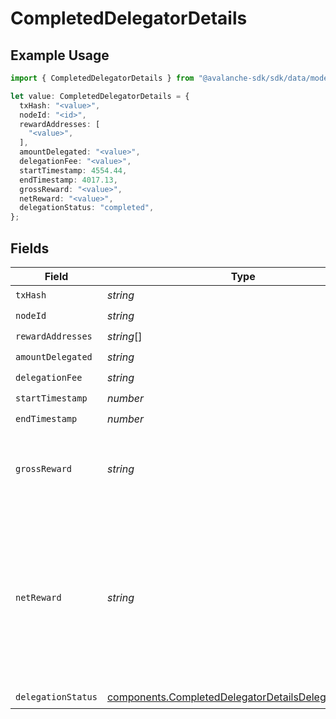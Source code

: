 # CompletedDelegatorDetails

## Example Usage

```typescript
import { CompletedDelegatorDetails } from "@avalanche-sdk/sdk/data/models/components";

let value: CompletedDelegatorDetails = {
  txHash: "<value>",
  nodeId: "<id>",
  rewardAddresses: [
    "<value>",
  ],
  amountDelegated: "<value>",
  delegationFee: "<value>",
  startTimestamp: 4554.44,
  endTimestamp: 4017.13,
  grossReward: "<value>",
  netReward: "<value>",
  delegationStatus: "completed",
};
```

## Fields

| Field                                                                                                                        | Type                                                                                                                         | Required                                                                                                                     | Description                                                                                                                  |
| ---------------------------------------------------------------------------------------------------------------------------- | ---------------------------------------------------------------------------------------------------------------------------- | ---------------------------------------------------------------------------------------------------------------------------- | ---------------------------------------------------------------------------------------------------------------------------- |
| `txHash`                                                                                                                     | *string*                                                                                                                     | :heavy_check_mark:                                                                                                           | N/A                                                                                                                          |
| `nodeId`                                                                                                                     | *string*                                                                                                                     | :heavy_check_mark:                                                                                                           | N/A                                                                                                                          |
| `rewardAddresses`                                                                                                            | *string*[]                                                                                                                   | :heavy_check_mark:                                                                                                           | N/A                                                                                                                          |
| `amountDelegated`                                                                                                            | *string*                                                                                                                     | :heavy_check_mark:                                                                                                           | N/A                                                                                                                          |
| `delegationFee`                                                                                                              | *string*                                                                                                                     | :heavy_check_mark:                                                                                                           | N/A                                                                                                                          |
| `startTimestamp`                                                                                                             | *number*                                                                                                                     | :heavy_check_mark:                                                                                                           | N/A                                                                                                                          |
| `endTimestamp`                                                                                                               | *number*                                                                                                                     | :heavy_check_mark:                                                                                                           | N/A                                                                                                                          |
| `grossReward`                                                                                                                | *string*                                                                                                                     | :heavy_check_mark:                                                                                                           | Total rewards distributed for the successful delegation.                                                                     |
| `netReward`                                                                                                                  | *string*                                                                                                                     | :heavy_check_mark:                                                                                                           | Net rewards distributed to the delegator after deducting delegation fee from the gross reward for the successful delegation. |
| `delegationStatus`                                                                                                           | [components.CompletedDelegatorDetailsDelegationStatus](../../models/components/completeddelegatordetailsdelegationstatus.md) | :heavy_check_mark:                                                                                                           | N/A                                                                                                                          |